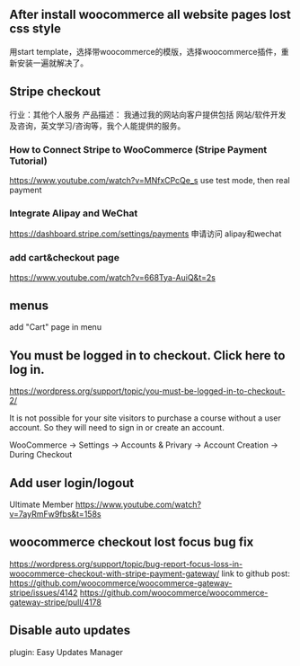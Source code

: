 ## After install woocommerce all website pages lost css style
用start template，选择带woocommerce的模版，选择woocommerce插件，重新安装一遍就解决了。

## Stripe checkout
行业：其他个人服务
产品描述：
我通过我的网站向客户提供包括 网站/软件开发及咨询，英文学习/咨询等，我个人能提供的服务。

### How to Connect Stripe to WooCommerce (Stripe Payment Tutorial)
https://www.youtube.com/watch?v=MNfxCPcQe_s
use test mode, then real payment

### Integrate Alipay and WeChat
https://dashboard.stripe.com/settings/payments
申请访问 alipay和wechat

### add cart&checkout page
https://www.youtube.com/watch?v=668Tya-AuiQ&t=2s

## menus
add "Cart" page in menu

## You must be logged in to checkout. Click here to log in.
https://wordpress.org/support/topic/you-must-be-logged-in-to-checkout-2/

It is not possible for your site visitors to purchase a course without a user account. So they will need to sign in or create an account.

WooCommerce -> Settings -> Accounts & Privary -> Account Creation -> During Checkout



## Add user login/logout
Ultimate Member
https://www.youtube.com/watch?v=7ayRmFw9fbs&t=158s


## woocommerce checkout lost focus bug fix
https://wordpress.org/support/topic/bug-report-focus-loss-in-woocommerce-checkout-with-stripe-payment-gateway/
link to github post: https://github.com/woocommerce/woocommerce-gateway-stripe/issues/4142
https://github.com/woocommerce/woocommerce-gateway-stripe/pull/4178


## Disable auto updates
plugin: Easy Updates Manager
